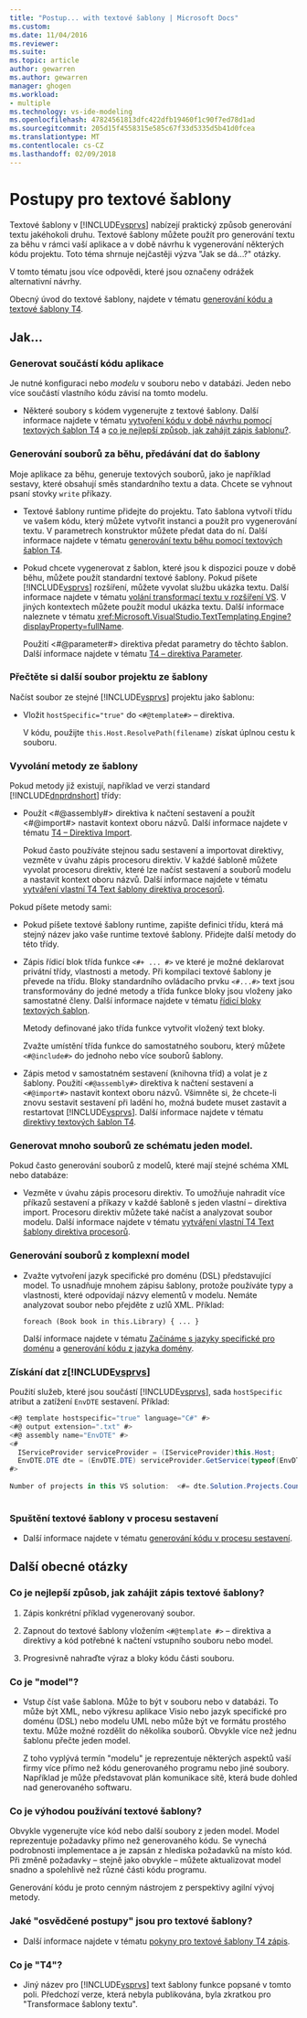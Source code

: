 ```yaml
---
title: "Postup... with textové šablony | Microsoft Docs"
ms.custom: 
ms.date: 11/04/2016
ms.reviewer: 
ms.suite: 
ms.topic: article
author: gewarren
ms.author: gewarren
manager: ghogen
ms.workload:
- multiple
ms.technology: vs-ide-modeling
ms.openlocfilehash: 47824561813dfc422dfb19460f1c90f7ed78d1ad
ms.sourcegitcommit: 205d15f4558315e585c67f33d5335d5b41d0fcea
ms.translationtype: MT
ms.contentlocale: cs-CZ
ms.lasthandoff: 02/09/2018
---
```

# <a name="how-to--with-text-templates"></a>Postupy pro textové šablony
Textové šablony v [!INCLUDE[vsprvs](../code-quality/includes/vsprvs_md.md)] nabízejí praktický způsob generování textu jakéhokoli druhu. Textové šablony můžete použít pro generování textu za běhu v rámci vaší aplikace a v době návrhu k vygenerování některých kódu projektu. Toto téma shrnuje nejčastěji výzva "Jak se dá...?" otázky.  
  
 V tomto tématu jsou více odpovědi, které jsou označeny odrážek alternativní návrhy.  
  
 Obecný úvod do textové šablony, najdete v tématu [generování kódu a textové šablony T4](../modeling/code-generation-and-t4-text-templates.md).  
  
## <a name="how-to-"></a>Jak...  
  
### <a name="generate-part-of-my-application-code"></a>Generovat součástí kódu aplikace  
 Je nutné konfiguraci nebo *modelu* v souboru nebo v databázi. Jeden nebo více součástí vlastního kódu závisí na tomto modelu.  
  
-   Některé soubory s kódem vygenerujte z textové šablony. Další informace najdete v tématu [vytvoření kódu v době návrhu pomocí textových šablon T4](../modeling/design-time-code-generation-by-using-t4-text-templates.md) a [co je nejlepší způsob, jak zahájit zápis šablonu?](#starting).  
  
### <a name="generate-files-at-run-time-passing-data-into-the-template"></a>Generování souborů za běhu, předávání dat do šablony  
 Moje aplikace za běhu, generuje textových souborů, jako je například sestavy, které obsahují směs standardního textu a data. Chcete se vyhnout psaní stovky `write` příkazy.  
  
-   Textové šablony runtime přidejte do projektu. Tato šablona vytvoří třídu ve vašem kódu, který můžete vytvořit instanci a použít pro vygenerování textu. V parametrech konstruktor můžete předat data do ní. Další informace najdete v tématu [generování textu běhu pomocí textových šablon T4](../modeling/run-time-text-generation-with-t4-text-templates.md).  
  
-   Pokud chcete vygenerovat z šablon, které jsou k dispozici pouze v době běhu, můžete použít standardní textové šablony. Pokud píšete [!INCLUDE[vsprvs](../code-quality/includes/vsprvs_md.md)] rozšíření, můžete vyvolat službu ukázka textu. Další informace najdete v tématu [volání transformací textu v rozšíření VS](../modeling/invoking-text-transformation-in-a-vs-extension.md). V jiných kontextech můžete použít modul ukázka textu. Další informace naleznete v tématu <xref:Microsoft.VisualStudio.TextTemplating.Engine?displayProperty=fullName>.  
  
     Použití \<#@parameter#> direktiva předat parametry do těchto šablon. Další informace najdete v tématu [T4 – direktiva Parameter](../modeling/t4-parameter-directive.md).  
  
### <a name="read-another-project-file-from-a-template"></a>Přečtěte si další soubor projektu ze šablony  
 Načíst soubor ze stejné [!INCLUDE[vsprvs](../code-quality/includes/vsprvs_md.md)] projektu jako šablonu:  
  
-   Vložit `hostSpecific="true"` do `<#@template#>` – direktiva.  
  
     V kódu, použijte `this.Host.ResolvePath(filename)` získat úplnou cestu k souboru.  
  
### <a name="invoke-methods-from-a-template"></a>Vyvolání metody ze šablony  
 Pokud metody již existují, například ve verzi standard [!INCLUDE[dnprdnshort](../code-quality/includes/dnprdnshort_md.md)] třídy:  
  
-   Použít \<#@assembly#> direktiva k načtení sestavení a použít \<#@import#> nastavit kontext oboru názvů. Další informace najdete v tématu [T4 – Direktiva Import](../modeling/t4-import-directive.md).  
  
     Pokud často používáte stejnou sadu sestavení a importovat direktivy, vezměte v úvahu zápis procesoru direktiv. V každé šabloně můžete vyvolat procesoru direktiv, které lze načíst sestavení a souborů modelu a nastavit kontext oboru názvů. Další informace najdete v tématu [vytváření vlastní T4 Text šablony direktiva procesorů](../modeling/creating-custom-t4-text-template-directive-processors.md).  
  
 Pokud píšete metody sami:  
  
-   Pokud píšete textové šablony runtime, zapište definici třídu, která má stejný název jako vaše runtime textové šablony. Přidejte další metody do této třídy.  
  
-   Zápis řídicí blok třída funkce `<#+ ... #>` ve které je možné deklarovat privátní třídy, vlastnosti a metody. Při kompilaci textové šablony je převede na třídu. Bloky standardního ovládacího prvku `<#...#>` text jsou transformovány do jedné metody a třída funkce bloky jsou vloženy jako samostatné členy. Další informace najdete v tématu [řídicí bloky textových šablon](../modeling/text-template-control-blocks.md).  
  
     Metody definované jako třída funkce vytvořit vložený text bloky.  
  
     Zvažte umístění třída funkce do samostatného souboru, který můžete `<#@include#>` do jednoho nebo více souborů šablony.  
  
-   Zápis metod v samostatném sestavení (knihovna tříd) a volat je z šablony. Použití `<#@assembly#>` direktiva k načtení sestavení a `<#@import#>` nastavit kontext oboru názvů. Všimněte si, že chcete-li znovu sestavit sestavení při ladění ho, možná budete muset zastavit a restartovat [!INCLUDE[vsprvs](../code-quality/includes/vsprvs_md.md)]. Další informace najdete v tématu [direktivy textových šablon T4](../modeling/t4-text-template-directives.md).  
  
### <a name="generate-many-files-from-one-model-schema"></a>Generovat mnoho souborů ze schématu jeden model.  
 Pokud často generování souborů z modelů, které mají stejné schéma XML nebo databáze:  
  
-   Vezměte v úvahu zápis procesoru direktiv. To umožňuje nahradit více příkazů sestavení a příkazy v každé šabloně s jeden vlastní – direktiva import. Procesoru direktiv můžete také načíst a analyzovat soubor modelu. Další informace najdete v tématu [vytváření vlastní T4 Text šablony direktiva procesorů](../modeling/creating-custom-t4-text-template-directive-processors.md).  
  
### <a name="generate-files-from-a-complex-model"></a>Generování souborů z komplexní model  
  
-   Zvažte vytvoření jazyk specifické pro doménu (DSL) představující model. To usnadňuje mnohem zápisu šablony, protože používáte typy a vlastnosti, které odpovídají názvy elementů v modelu. Nemáte analyzovat soubor nebo přejděte z uzlů XML. Příklad:  
  
     `foreach (Book book in this.Library) { ... }`  
  
     Další informace najdete v tématu [Začínáme s jazyky specifické pro doménu](../modeling/getting-started-with-domain-specific-languages.md) a [generování kódu z jazyka domény](../modeling/generating-code-from-a-domain-specific-language.md).  
  
### <a name="get-data-from-includevsprvscode-qualityincludesvsprvsmdmd"></a>Získání dat z[!INCLUDE[vsprvs](../code-quality/includes/vsprvs_md.md)]  
 Použití služeb, které jsou součástí [!INCLUDE[vsprvs](../code-quality/includes/vsprvs_md.md)], sada `hostSpecific` atribut a zatížení `EnvDTE` sestavení. Příklad:  
  
```csharp  
<#@ template hostspecific="true" language="C#" #>  
<#@ output extension=".txt" #>  
<#@ assembly name="EnvDTE" #>  
<#  
  IServiceProvider serviceProvider = (IServiceProvider)this.Host;  
  EnvDTE.DTE dte = (EnvDTE.DTE) serviceProvider.GetService(typeof(EnvDTE.DTE));  
#>  
  
Number of projects in this VS solution:  <#= dte.Solution.Projects.Count #>  
  
```  
  
### <a name="execute-text-templates-in-the-build-process"></a>Spuštění textové šablony v procesu sestavení  
  
-   Další informace najdete v tématu [generování kódu v procesu sestavení](../modeling/code-generation-in-a-build-process.md).  
  
## <a name="more-general-questions"></a>Další obecné otázky  
  
###  <a name="starting"></a>Co je nejlepší způsob, jak zahájit zápis textové šablony?  
  
1.  Zápis konkrétní příklad vygenerovaný soubor.  
  
2.  Zapnout do textové šablony vložením `<#@template #>` – direktiva a direktivy a kód potřebné k načtení vstupního souboru nebo model.  
  
3.  Progresivně nahraďte výraz a bloky kódu části souboru.  
  
### <a name="what-is-a-model"></a>Co je "model"?  
  
-   Vstup číst vaše šablona. Může to být v souboru nebo v databázi. To může být XML, nebo výkresu aplikace Visio nebo jazyk specifické pro doménu (DSL) nebo modelu UML nebo může být ve formátu prostého textu. Může možné rozdělit do několika souborů. Obvykle více než jednu šablonu přečte jeden model.  
  
     Z toho vyplývá termín "modelu" je reprezentuje některých aspektů vaší firmy více přímo než kódu generovaného programu nebo jiné soubory. Například je může představovat plán komunikace sítě, která bude dohled nad generovaného softwaru.  
  
### <a name="what-is-the-benefit-of-using-text-templates"></a>Co je výhodou používání textové šablony?  
 Obvykle vygenerujte více kód nebo další soubory z jeden model. Model reprezentuje požadavky přímo než generovaného kódu. Se vynechá podrobnosti implementace a je zapsán z hlediska požadavků na místo kód. Při změně požadavky – stejně jako obvykle – můžete aktualizovat model snadno a spolehlivě než různé části kódu programu.  
  
 Generování kódu je proto cenným nástrojem z perspektivy agilní vývoj metody.  
  
### <a name="what-best-practices-are-there-for-text-templates"></a>Jaké "osvědčené postupy" jsou pro textové šablony?  
  
-   Další informace najdete v tématu [pokyny pro textové šablony T4 zápis](../modeling/guidelines-for-writing-t4-text-templates.md).  
  
### <a name="what-is-t4"></a>Co je "T4"?  
  
-   Jiný název pro [!INCLUDE[vsprvs](../code-quality/includes/vsprvs_md.md)] text šablony funkce popsané v tomto poli. Předchozí verze, která nebyla publikována, byla zkratkou pro "Transformace šablony textu".

